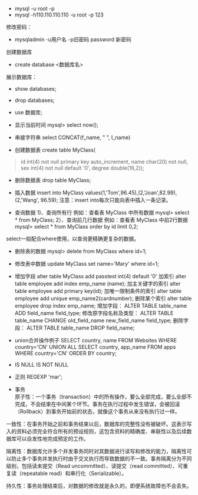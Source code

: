 - mysql -u root -p
- mysql -h110.110.110.110 -u root -p 123

修改密码：
- mysqladmin -u用户名 -p旧密码 password 新密码

创建数据库
- create database <数据库名>

展示数据库：
- show databases;
- drop databases;

- use 数据库;

- 显示当前时间
mysql> select now();
- 串接字符串
select CONCAT(f_name, " ", l_name) 

- 创建数据表
create table MyClass(
> id int(4) not null primary key auto_increment,
> name char(20) not null,
> sex int(4) not null default '0',
> degree double(16,2));

- 删除数据表
drop table MyClass;

- 插入数据
 insert into MyClass values(1,'Tom',96.45),(2,'Joan',82.99), (2,'Wang', 96.59);
 注意：insert into每次只能向表中插入一条记录。

 - 查询数据
 1)、查询所有行
例如：查看表 MyClass 中所有数据
   mysql> select * from MyClass;
2）、查询前几行数据
例如：查看表 MyClass 中前2行数据
mysql> select * from MyClass order by id limit 0,2;

select一般配合where使用，以查询更精确更复杂的数据。

- 删除表的数据
mysql> delete from MyClass where id=1;

- 修改表中数据
update MyClass set name='Mary' where id=1;

- 增加字段
alter table MyClass add passtest int(4) default '0'
加索引
alter table employee add index emp_name (name);
加主关键字的索引
alter table employee add primary key(id);
加唯一限制条件的索引
alter table employee add unique emp_name2(cardnumber);
删除某个索引
alter table employee drop index emp_name;
增加字段：
ALTER TABLE table_name ADD field_name field_type;
修改原字段名称及类型：
ALTER TABLE table_name CHANGE old_field_name new_field_name field_type;
删除字段：
ALTER TABLE table_name DROP field_name;

- union合并操作例子
SELECT country, name FROM Websites
WHERE country='CN'
UNION ALL
SELECT country, app_name FROM apps
WHERE country='CN'
ORDER BY country;

- IS NULL    IS NOT NULL

- 正则  REGEXP 'mar';

- 事务  
原子性：一个事务（transaction）中的所有操作，要么全部完成，要么全部不完成，不会结束在中间某个环节。事务在执行过程中发生错误，会被回滚（Rollback）到事务开始前的状态，就像这个事务从来没有执行过一样。

一致性：在事务开始之前和事务结束以后，数据库的完整性没有被破坏。这表示写入的资料必须完全符合所有的预设规则，这包含资料的精确度、串联性以及后续数据库可以自发性地完成预定的工作。

隔离性：数据库允许多个并发事务同时对其数据进行读写和修改的能力，隔离性可以防止多个事务并发执行时由于交叉执行而导致数据的不一致。事务隔离分为不同级别，包括读未提交（Read uncommitted）、读提交（read committed）、可重复读（repeatable read）和串行化（Serializable）。

持久性：事务处理结束后，对数据的修改就是永久的，即便系统故障也不会丢失。